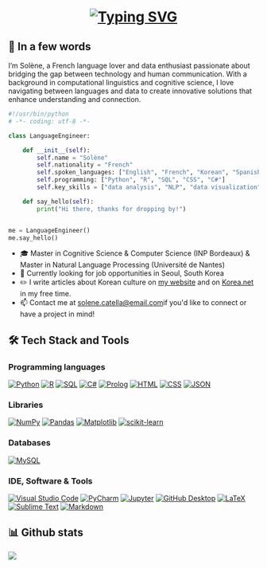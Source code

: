 <!DOCTYPE html>

<h1 align="center">
  <a href="https://git.io/typing-svg">
    <img src="https://readme-typing-svg.herokuapp.com?font=Fira+Code&duration=3000&pause=50&color=DA5B0B&random=true&width=435&lines=%EC%95%88%EB%85%95%ED%95%98%EC%84%B8%EC%9A%94~;Hello!;Bonjour+!;%C2%A1Hola!;%E4%BD%A0%E5%A5%BD+!&center=true&size=30" alt="Typing SVG" />
  </a>
</h1>

## 👋 In a few words

I’m Solène, a French language lover and data enthusiast passionate about bridging the gap between technology and human communication. With a background in computational linguistics and cognitive science, I love navigating between languages and data to create innovative solutions that enhance understanding and connection.

```python
#!/usr/bin/python
# -*- coding: utf-8 -*-

class LanguageEngineer:

    def __init__(self):
        self.name = "Solène"
        self.nationality = "French"
        self.spoken_languages: ["English", "French", "Korean", "Spanish"]
        self.programming: ["Python", "R", "SQL", "CSS", "C#"]
        self.key_skills = ["data analysis", "NLP", "data visualization", "machine learning", "linguistics", "translation", "UX design"]

    def say_hello(self):
        print("Hi there, thanks for dropping by!")


me = LanguageEngineer()
me.say_hello()
```
  
  <ul>
    <li>🎓 Master in Cognitive Science & Computer Science (INP Bordeaux) & Master in Natural Language Processing (Université de Nantes)</li>
    <li>💼 Currently looking for job opportunities in Seoul, South Korea</li>
    <li>✏️ I write articles about Korean culture on 
      <a href="https://www.obangsaek.fr/">my website</a> 
      and on 
      <a href="https://french.korea.net/NewsFocus/HonoraryReporters">Korea.net</a> in my free time.
    </li>
    <li>📫 Contact me at <a href="mailto:solene.catella@gmail.com">solene.catella@email.com</a>if you'd like to connect or have a project in mind!</li>
  </ul>

## 🛠️ Tech Stack and Tools
### Programming languages
<p>
 <a href="https://github.com/search?q=user%3ASolCat1+language%3Apython"><img alt="Python" src="https://img.shields.io/badge/Python-14354C.svg?logo=python&logoColor=white"></a>
 <a href="https://github.com/search?q=user%3ASolCat1+language%3Ar"><img alt="R" src="https://img.shields.io/badge/R-276DC3.svg?logo=r&logoColor=white"></a>
 <a href="https://github.com/search?q=user%3ASolCat1+language%3Asql"><img alt="SQL" src="https://custom-icon-badges.demolab.com/badge/SQL-025E8C.svg?logo=database&logoColor=white"></a>
 <a href="https://github.com/search?q=user%3ASolCat1+language%3Acsharp"><img alt="C#" src="https://custom-icon-badges.demolab.com/badge/C%23-68217A.svg?logo=cs2&logoColor=white"></a>
 <a href="https://github.com/search?q=user%3ASolCat1+language%3Aprolog"><img alt="Prolog" src="https://custom-icon-badges.demolab.com/badge/Prolog-E61B23.svg?logo=swi-prolog&logoColor=white"></a>
 <a href="https://github.com/search?q=user%3ASolCat1+language%3Ahtml"><img alt="HTML" src="https://img.shields.io/badge/HTML-E34F26.svg?logo=html5&logoColor=white"></a>
 <a href="https://github.com/search?q=user%3ASolCat1+language%3ACSS"><img alt="CSS" src="https://img.shields.io/badge/-CSS3-%231572B6?style=flat-square&logo=css3"></a>
 <a href="https://github.com/search?q=user%3ASolCat1+language%3ACSS"><img alt="JSON" src="https://img.shields.io/badge/JSON-000?logo=json&logoColor=white"></a>

</p>

### Libraries
<p>
 <a href="#"><img alt="NumPy" src="https://img.shields.io/badge/Numpy-013243.svg?logo=numpy&logoColor=white"></a>
 <a href="#"><img alt="Pandas" src="https://img.shields.io/badge/Pandas-150458.svg?logo=pandas&logoColor=white"></a>
 <a href="#"><img alt="Matplotlib" src="https://custom-icon-badges.demolab.com/badge/Matplotlib-71D291?logo=matplotlib&logoColor=fff"></a>
 <a href="#"><img alt="scikit-learn" src="https://img.shields.io/badge/scikit--learn-F7931E?style=flat-square&logo=scikit-learn&logoColor=white"></a>
</p>

### Databases
<p>
 <a href="#"><img alt="MySQL" src="https://img.shields.io/badge/MySQL-00f.svg?logo=mysql&logoColor=white"></a>
</p>

### IDE, Software & Tools
<p>
 <a href="#"><img alt="Visual Studio Code" src="https://img.shields.io/badge/Visual%20Studio%20Code-0078d7.svg?logo=visual-studio-code&logoColor=white"></a>
 <a href="#"><img alt="PyCharm" src="https://img.shields.io/badge/PyCharm-000?logo=pycharm&logoColor=fff&logoColor=white"></a>  
 <a href="#"><img alt="Jupyter" src="https://img.shields.io/badge/Jupyter-F37626.svg?logo=Jupyter&logoColor=white"></a>
 <a href="#"><img alt="GitHub Desktop" src="https://img.shields.io/badge/GitHub%20Desktop-8034A9.svg?logo=github&logoColor=white"></a>
 <a href="#"><img alt="LaTeX" src="https://img.shields.io/badge/LaTeX-008080.svg?logo=LaTeX&logoColor=white"></a>
 <a href="#"><img alt="Sublime Text" src="https://img.shields.io/badge/Sublime%20Text-%23575757.svg?logo=sublime-text&logoColor=important"></a>  
 <a href="#"><img alt="Markdown" src="https://img.shields.io/badge/Markdown-000000.svg?logo=markdown&logoColor=white"></a>
</p>

## 📊 Github stats
  <div class="stats-container" style="display: flex; align-items: center; gap: 20px;">
    <img align="center" src="https://github-readme-stats.vercel.app/api/top-langs/?username=SolCat&layout=compact&theme=gruvbox&show_icons=true&langs_count=8" />
  </div>
